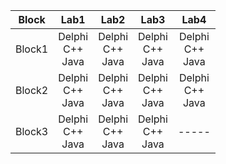 <table>
    <thead>
        <tr>
            <th>Block</th>
            <th>Lab1</th>
            <th>Lab2</th>
            <th>Lab3</th>
            <th>Lab4</th>
        </tr>
    </thead>
    <tbody>
        <tr>
            <td align="center">Block1</td>
            <td align="center">Delphi<br>C++<br>Java</td>
            <td align="center">Delphi<br>C++<br>Java</td>
            <td align="center">Delphi<br>C++<br>Java</td>
            <td align="center">Delphi<br>C++<br>Java</td>
        </tr>
        <tr>
            <td align="center">Block2</td>
            <td align="center">Delphi<br>C++<br>Java</td>
            <td align="center">Delphi<br>C++<br>Java</td>
            <td align="center">Delphi<br>C++<br>Java</td>
            <td align="center">Delphi<br>C++<br>Java</td>
        </tr>
        <tr>
            <td align="center">Block3</td>
            <td align="center">Delphi<br>C++<br>Java</td>
            <td align="center">Delphi<br>C++<br>Java</td>
            <td align="center">Delphi<br>C++<br>Java</td>
            <td align="center">-----</td>
        </tr>
    </tbody>
</table>
